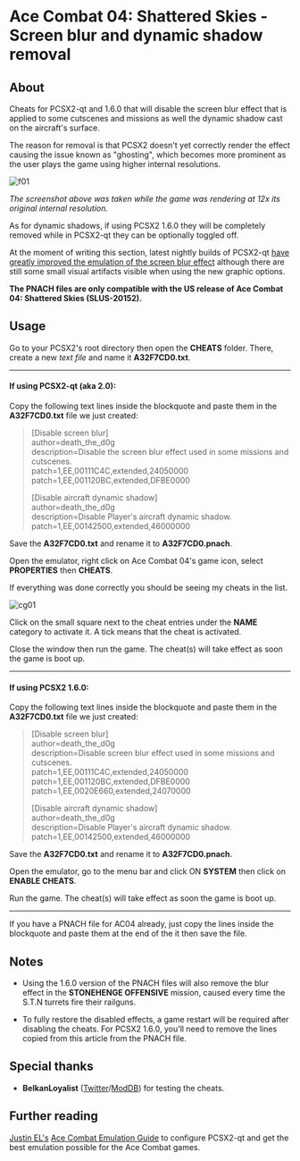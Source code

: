 # Ace Combat 04: Shattered Skies - Screen blur and dynamic shadow removal

## About

Cheats for PCSX2-qt and 1.6.0 that will disable the screen blur effect that is applied to some cutscenes and missions as well the dynamic shadow cast on the aircraft's surface.

The reason for removal is that PCSX2 doesn't yet correctly render the effect causing the issue known as "ghosting", which becomes more prominent as the user plays the game using higher internal resolutions.

![f01](https://github.com/user-attachments/assets/a0aa9271-f7eb-44ba-ad0f-a7e742c81327)

_The screenshot above was taken while the game was rendering at 12x its original internal resolution._

As for dynamic shadows, if using PCSX2 1.6.0 they will be completely removed while in PCSX2-qt they can be optionally toggled off.

At the moment of writing this section, latest nightly builds of PCSX2-qt [have greatly improved the emulation of the screen blur effect](https://www.moddb.com/games/ace-combat-04/news/ghosting-issue-almost-fixed-in-latest-pcsx2-qt-nightly-builds) although there are still some small visual artifacts visible when using the new graphic options.

**The PNACH files are only compatible with the US release of Ace Combat 04: Shattered Skies (SLUS-20152).**

## Usage

Go to your PCSX2's root directory then open the **CHEATS** folder. There, create a new _text file_ and name it **A32F7CD0.txt**.

***

#### If using PCSX2-qt (aka 2.0):

Copy the following text lines inside the blockquote and paste them in the **A32F7CD0.txt** file we just created:

>[Disable screen blur]  
>author=death_the_d0g  
>description=Disable the screen blur effect used in some missions and cutscenes.  
>patch=1,EE,00111C4C,extended,24050000  
>patch=1,EE,001120BC,extended,DFBE0000  
>  
>[Disable aircraft dynamic shadow]  
>author=death_the_d0g  
>description=Disable Player's aircraft dynamic shadow.  
>patch=1,EE,00142500,extended,46000000  

Save the **A32F7CD0.txt** and rename it to **A32F7CD0.pnach**. 

Open the emulator, right click on Ace Combat 04's game icon, select **PROPERTIES** then **CHEATS**.

If everything was done correctly you should be seeing my cheats in the list.

![cg01](https://github.com/user-attachments/assets/ed49d3c1-b481-4b26-a391-2f85c7336c23)

Click on the small square next to the cheat entries under the **NAME** category to activate it. A tick means that the cheat is activated.

Close the window then run the game. The cheat(s) will take effect as soon the game is boot up.

***

#### If using PCSX2 1.6.0:

Copy the following text lines inside the blockquote and paste them in the **A32F7CD0.txt** file we just created:

>[Disable screen blur]  
>author=death_the_d0g  
>description=Disable screen blur effect used in some missions and cutscenes.  
>patch=1,EE,00111C4C,extended,24050000  
>patch=1,EE,001120BC,extended,DFBE0000  
>patch=1,EE,0020E660,extended,24070000  
>  
>[Disable aircraft dynamic shadow]  
>author=death_the_d0g  
>description=Disable Player's aircraft dynamic shadow.  
>patch=1,EE,00142500,extended,46000000  

Save the **A32F7CD0.txt** and rename it to **A32F7CD0.pnach**.

Open the emulator, go to the menu bar and click ON **SYSTEM** then click on **ENABLE CHEATS**.

Run the game. The cheat(s) will take effect as soon the game is boot up.

***

If you have a PNACH file for AC04 already, just copy the lines inside the blockquote and paste them at the end of the it then save the file.

## Notes

- Using the 1.6.0 version of the PNACH files will also remove the blur effect in the **STONEHENGE OFFENSIVE** mission, caused every time the S.T.N turrets fire their railguns.

- To fully restore the disabled effects, a game restart will be required after disabling the cheats. For PCSX2 1.6.0, you'll need to remove the lines copied from this article from the PNACH file.

## Special thanks

- **BelkanLoyalist** ([Twitter](https://twitter.com/BelkanLoyalist)/[ModDB](https://www.moddb.com/members/justauser1)) for testing the cheats.

## Further reading

[Justin EL's](https://www.youtube.com/@justinels9591) [Ace Combat Emulation Guide](https://docs.google.com/document/u/0/d/1PKzXTElL_UoSS-nZk7G0eyNhSOOSNDuiqdSb1aMNx0Q/mobilebasic?pli=1#h.qdjr9pqjitis) to configure PCSX2-qt and get the best emulation possible for the Ace Combat games.
